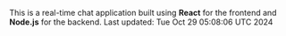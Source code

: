 This is a real-time chat application built using **React** for the frontend and **Node.js** for the backend.
Last updated: Tue Oct 29 05:08:06 UTC 2024
